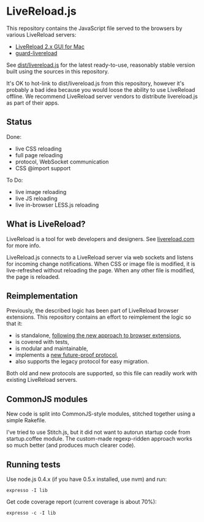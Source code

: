 LiveReload.js
=============

This repository contains the JavaScript file served to the browsers by various LiveReload servers:

* [LiveReload 2.x GUI for Mac](http://livereload.com/)
* [guard-livereload](https://github.com/guard/guard-livereload)

See [dist/livereload.js](https://github.com/livereload/livereload-js/raw/master/dist/livereload.js) for the latest ready-to-use, reasonably stable version built using the sources in this repository.

It's OK to hot-link to dist/livereload.js from this repository, however it's probably a bad idea because you would loose the ability to use LiveReload offline. We recommend LiveReload server vendors to distribute livereload.js as part of their apps.


Status
------

Done:

* live CSS reloading
* full page reloading
* protocol, WebSocket communication
* CSS @import support

To Do:

* live image reloading
* live JS reloading
* live in-browser LESS.js reloading


What is LiveReload?
-------------------

LiveReload is a tool for web developers and designers. See [livereload.com](http://livereload.com/) for more info.

LiveReload.js connects to a LiveReload server via web sockets and listens for incoming change notifications. When CSS or image file is modified, it is live-refreshed without reloading the page. When any other file is modified, the page is reloaded.


Reimplementation
----------------

Previously, the described logic has been part of LiveReload browser extensions. This repository contains an effort to reimplement the logic so that it:

* is standalone, [following the new approach to browser extensions](http://help.livereload.com/discussions/suggestions/12),
* is covered with tests,
* is modular and maintainable,
* implements a [new future-proof protocol](http://help.livereload.com/kb/ecosystem/livereload-protocol),
* also supports the legacy protocol for easy migration.

Both old and new protocols are supported, so this file can readily work with existing LiveReload servers.


CommonJS modules
----------------

New code is split into CommonJS-style modules, stitched together using a simple Rakefile.

I've tried to use Stitch.js, but it did not want to autorun startup code from startup.coffee module. The custom-made regexp-ridden approach works so much better (and produces much clearer code).


Running tests
-------------

Use node.js 0.4.x (if you have 0.5.x installed, use nvm) and run:

    expresso -I lib

Get code coverage report (current coverage is about 70%):

    expresso -c -I lib
